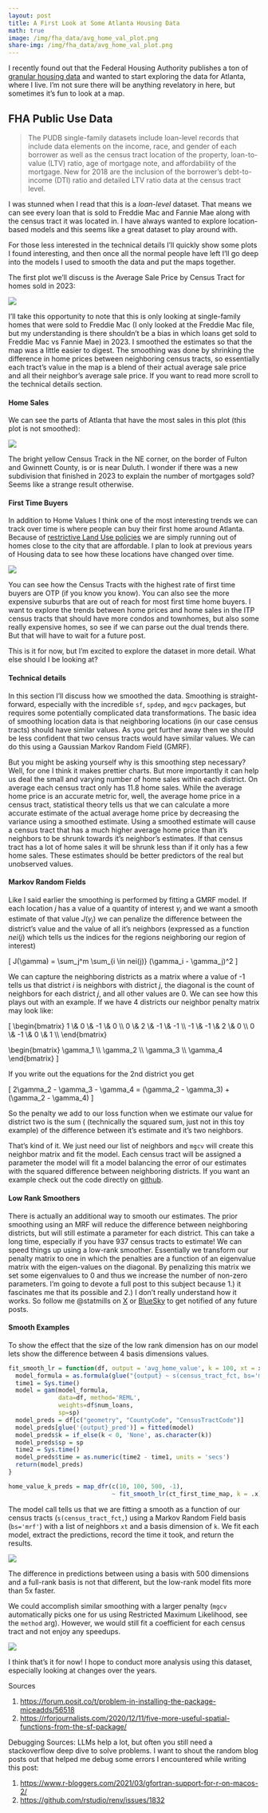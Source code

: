 ```yaml
---
layout: post
title: A First Look at Some Atlanta Housing Data
math: true
image: /img/fha_data/avg_home_val_plot.png
share-img: /img/fha_data/avg_home_val_plot.png
---
```


I recently found out that the Federal Housing Authority publishes a ton
of [granular housing data](https://www.fhfa.gov/data/pudb) and wanted to start exploring the data for
Atlanta, where I live. I’m not sure there will be anything revelatory in
here, but sometimes it’s fun to look at a map.

## FHA Public Use Data

> The PUDB single-family datasets include loan-level records that
> include data elements on the income, race, and gender of each borrower
> as well as the census tract location of the property, loan-to-value
> (LTV) ratio, age of mortgage note, and affordability of the mortgage.
> New for 2018 are the inclusion of the borrower’s debt-to-income (DTI)
> ratio and detailed LTV ratio data at the census tract level.

I was stunned when I read that this is a *loan-level* dataset. That
means we can see every loan that is sold to Freddie Mac and Fannie Mae
along with the census tract it was located in. I have always wanted to
explore location-based models and this seems like a great dataset to
play around with.

For those less interested in the technical details I’ll quickly show
some plots I found interesting, and then once all the normal people have
left I’ll go deep into the models I used to smooth the data and put the
maps together.

The first plot we’ll discuss is the Average Sale Price by Census Tract
for homes sold in 2023:

![](/img/fha_data/avg_home_val_plot.png)

I’ll take this opportunity to note that this is only looking at
single-family homes that were sold to Freddie Mac (I only looked at the
Freddie Mac file, but my understanding is there shouldn’t be a bias in
which loans get sold to Freddie Mac vs Fannie Mae) in 2023. I smoothed
the estimates so that the map was a little easier to digest. The
smoothing was done by shrinking the difference in home prices between
neighboring census tracts, so essentially each tract’s value in the map
is a blend of their actual average sale price and all their neighbor’s
average sale price. If you want to read more scroll to the technical
details section.

#### Home Sales

We can see the parts of Atlanta that have the most sales in this plot
(this plot is not smoothed):

![](/img/fha_data/home_sales_plot.png)

The bright yellow Census Track in the NE corner, on the border of Fulton
and Gwinnett County, is or is near Duluth. I wonder if there was a new
subdivision that finished in 2023 to explain the number of mortgages
sold? Seems like a strange result otherwise.

#### First Time Buyers

In addition to Home Values I think one of the most interesting trends we
can track over time is where people can buy their first home around
Atlanta. Because of [restrictive Land Use
policies](https://worksinprogress.co/issue/the-housing-theory-of-everything/)
we are simply running out of homes close to the city that are
affordable. I plan to look at previous years of Housing data to see how
these locations have changed over time.

![](/img/fha_data/first_buy_pct_plot.png)

You can see how the Census Tracts with the highest rate of first time
buyers are OTP (if you know you know). You can also see the more
expensive suburbs that are out of reach for most first time home buyers.
I want to explore the trends between home prices and home sales in the
ITP census tracts that should have more condos and townhomes, but also
some really expensive homes, so see if we can parse out the dual trends
there. But that will have to wait for a future post.

This is it for now, but I’m excited to explore the dataset in more
detail. What else should I be looking at?

#### Technical details

In this section I’ll discuss how we smoothed the data. Smoothing is
straight-forward, especially with the incredible `sf`, `spdep`, and
`mgcv` packages, but requires some potentially complicated data
transformations. The basic idea of smoothing location data is that
neighboring locations (in our case census tracts) should have similar
values. As you get further away then we should be less confident that
two census tracts would have similar values. We can do this using a
Gaussian Markov Random Field (GMRF).

But you might be asking yourself why is this smoothing step necessary?
Well, for one I think it makes prettier charts. But more importantly it
can help us deal the small and varying number of home sales within each
district. On average each census tract only has 11.8 home sales. While
the average home price is an accurate metric for, well, the average home
price in a census tract, statistical theory tells us that we can
calculate a more accurate estimate of the actual average home price by
decreasing the variance using a smoothed estimate. Using a smoothed
estimate will cause a census tract that has a much higher average home
price than it’s neighbors to be shrunk towards it’s neighbor’s
estimates. If that census tract has a lot of home sales it will be
shrunk less than if it only has a few home sales. These estimates should
be better predictors of the real but unobserved values.

#### Markov Random Fields

Like I said earlier the smoothing is performed by fitting a GMRF model.
If each location $j$ has a value of a quantity of interest $\gamma_j$
and we want a smooth estimate of that value $J(\gamma_j)$ we can
penalize the difference between the district’s value and the value of
all it’s neighbors (expressed as a function $nei(j)$ which tells us the
indices for the regions neighboring our region of interest)

\[
J(\gamma) = \sum_j^m \sum_{i \in nei(j)} (\gamma_i - \gamma_j)^2
\]

We can capture the neighboring districts as a matrix where a value of -1
tells us that district $i$ is neighbors with district $j$, the diagonal
is the count of neighbors for each district $j$, and all other values
are 0. We can see how this plays out with an example. If we have 4
districts our neighbor penalty matrix may look like:

\[
\begin{bmatrix}
1 \\& 0 \\& -1 \\& 0 \\\\
0 \\& 2 \\& -1 \\& -1 \\\\
-1 \\& -1 \\& 2 \\& 0 \\\\
0 \\& -1 \\& 0 \\& 1 \\\\
\end{bmatrix}

\begin{bmatrix}
\gamma_1 \\\\ \gamma_2 \\\\ \gamma_3 \\\\ \gamma_4
\end{bmatrix}
\] 

If you write out the equations for the 2nd district you get

\[
2\gamma_2 - \gamma_3 - \gamma_4 = (\gamma_2 - \gamma_3) + (\gamma_2 - \gamma_4)
\]

So the penalty we add to our loss function when we estimate our value
for district two is the sum ( (technically the squared sum, just not in
this toy example) of the difference between it’s estimate and it’s two
neighbors.

That’s kind of it. We just need our list of neighbors and `mgcv` will
create this neighbor matrix and fit the model. Each census tract will be
assigned a parameter the model will fit a model balancing the error of
our estimates with the squared difference between neighboring districts.
If you want an example check out the code directly on
[github](https://github.com/mattmills49/Blog-Posts/blob/fha_post1/fha_analysis/fha_data.qmd).

#### Low Rank Smoothers

There is actually an additional way to smooth our estimates. The prior
smoothing using an MRF will reduce the difference between neighboring
districts, but will still estimate a parameter for each district. This
can take a long time, especially if you have 937 census tracts to
estimate! We can speed things up using a low-rank smoother. Essentially
we transform our penalty matrix to one in which the penalties are a
function of an eigenvalue matrix with the eigen-values on the diagonal.
By penalizing this matrix we set some eigenvalues to 0 and thus we
increase the number of non-zero parameters. I’m going to devote a full
post to this subject because 1.) it fascinates me that its possible and
2.) I don’t really understand how it works. So follow me @statmills on
[X](https://x.com/statmills) or
[BlueSky](https://bsky.app/profile/statmills.bsky.social) to get
notified of any future posts.

#### Smooth Examples

To show the effect that the size of the low rank dimension has on our
model lets show the difference between 4 basis dimensions values.

``` r
fit_smooth_lr = function(df, output = 'avg_home_value', k = 100, xt = xt, sp=NULL){
  model_formula = as.formula(glue("{output} ~ s(census_tract_fct, bs='mrf', xt=xt, k={k})"))
  time1 = Sys.time()
  model = gam(model_formula,
              data=df, method='REML',
              weights=df$num_loans,
              sp=sp)
  model_preds = df[c("geometry", "CountyCode", "CensusTractCode")]
  model_preds[glue('{output}_pred')] = fitted(model)
  model_preds$k = if_else(k < 0, 'None', as.character(k))
  model_preds$sp = sp
  time2 = Sys.time()
  model_preds$time = as.numeric(time2 - time1, units = 'secs')
  return(model_preds)
}

home_value_k_preds = map_dfr(c(10, 100, 500, -1), 
                             ~ fit_smooth_lr(ct_first_time_map, k = .x))
```

The model call tells us that we are fitting a smooth as a function of
our census tracts (`s(census_tract_fct,`) using a Markov Random Field
basis (`bs='mrf'`) with a list of neighbors `xt` and a basis dimension
of `k`. We fit each model, extract the predictions, record the time it
took, and return the results.

![](/img/fha_data/unnamed-chunk-17-1.png)

The difference in predictions between using a basis with 500 dimensions
and a full-rank basis is not that different, but the low-rank model fits
more than 5x faster.

We could accomplish similar smoothing with a larger penalty (`mgcv`
automatically picks one for us using Restricted Maximum Likelihood, see
the `method` arg). However, we would still fit a coefficient for each
census tract and not enjoy any speedups.

![](/img/fha_data/unnamed-chunk-19-1.png)

I think that’s it for now! I hope to conduct more analysis using this
dataset, especially looking at changes over the years.

Sources 
1. <https://forum.posit.co/t/problem-in-installing-the-package-miceadds/56518>
2. <https://rforjournalists.com/2020/12/11/five-more-useful-spatial-functions-from-the-sf-package/>

Debugging Sources: LLMs help a lot, but often you still need a
stackoverflow deep dive to solve problems. I want to shout the random
blog posts out that helped me debug some errors I encountered while
writing this post: 
1. <https://www.r-bloggers.com/2021/03/gfortran-support-for-r-on-macos-2/>
2. <https://github.com/rstudio/renv/issues/1832>
